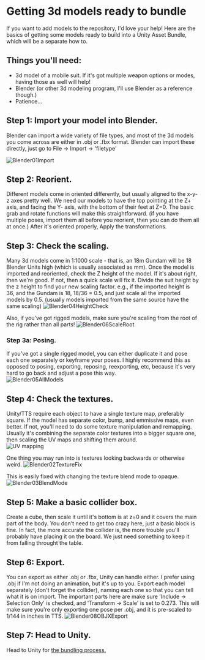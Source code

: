 # Getting 3d models ready to bundle

If you want to add models to the repository, I'd love your help!  Here are the basics of getting some models ready to build into a Unity Asset Bundle, which will be a separate how to.

## Things you'll need:
- 3d model of a mobile suit.  If it's got multiple weapon options or modes, having those as well will help!
- Blender (or other 3d modeling program, I'll use Blender as a reference though.)
- Patience...

## Step 1: Import your model into Blender.  
Blender can import a wide variety of file types, and most of the 3d models you come across are either in .obj or .fbx format.  Blender can import these directly, just go to File -> Import -> 'filetype'

![Blender01Import](https://github.com/ScornMandark/gundam-tts-assets/assets/7913700/7fce7623-3910-496b-90ef-709fb9fdb22b)

## Step 2: Reorient.
Different models come in oriented differently, but usually aligned to the x-y-z axes pretty well.  We need our models to have the top pointing at the Z+ axis, and facing the Y- axis, with the bottom of their feet at Z=0.  The basic grab and rotate functions will make this straightforward.  (if you have multiple poses, import them all before you reorient, then you can do them all at once.)  After it's oriented properly, Apply the transformations.

## Step 3: Check the scaling.
Many 3d models come in 1:1000 scale - that is, an 18m Gundam will be 18 Blender Units high (which is usually associated as mm).  Once the model is imported and reoriented, check the Z height of the model.  If it's about right, then we're good.  If not, then a quick scale will fix it.  Divide the suit height by the z height to find your new scaling factor.  e.g., if the imported height is 36, and the Gundam is 18, 18/36 = 0.5, and just scale all the imported models by 0.5. (usually models imported from the same source have the same scaling)
![Blender04HeightCheck](https://github.com/ScornMandark/gundam-tts-assets/assets/7913700/6fe2ebb5-6ead-4cc0-a7e5-4ac83f629967)

Also, if you've got rigged models, make sure you're scaling from the root of the rig rather than all parts!
![Blender06ScaleRoot](https://github.com/ScornMandark/gundam-tts-assets/assets/7913700/96d88627-a0df-4c63-a1f4-c8b1ae72d180)

### Step 3a: Posing.
If you've got a single rigged model, you can either duplicate it and pose each one separately or keyframe your poses.  I highly recommend this as opposed to posing, exporting, reposing, reexporting, etc, because it's very hard to go back and adjust a pose this way.  
![Blender05AllModels](https://github.com/ScornMandark/gundam-tts-assets/assets/7913700/d085bff0-b182-4d59-b225-17d9abfc18ac)

## Step 4: Check the textures.
Unity/TTS require each object to have a single texture map, preferably square.  If the model has separate color, bump, and emmissive maps, even better.  If not, you'll need to do some texture manipulation and remapping.  Usually it's combining the separate color textures into a bigger square one, then scaling the UV maps and shifting them around.  
![UV mapping](Blender07UVRemap.png)

One thing you may run into is textures looking backwards or otherwise weird.
![Blender02TextureFix](https://github.com/ScornMandark/gundam-tts-assets/assets/7913700/b6fa1798-5517-432a-ae42-82df7c7a8575)

This is easily fixed with changing the texture blend mode to opaque.
![Blender03BlendMode](https://github.com/ScornMandark/gundam-tts-assets/assets/7913700/991ebf8a-cf41-411c-ba36-65f21a037764)

## Step 5: Make a basic collider box.
Create a cube, then scale it until it's bottom is at z=0 and it covers the main part of the body.  You don't need to get too crazy here, just a basic block is fine.  In fact, the more accurate the collider is, the more trouble you'll probably have placing it on the board.  We just need something to keep it from falling throught the table.

## Step 6: Export.
You can export as either .obj or .fbx, Unity can handle either.  I prefer using .obj if I'm not doing an animation, but it's up to you.  Export each model separately (don't forget the collider), naming each one so that you can tell what it is on import.  The important parts here are make sure 'Include -> Selection Only' is checked, and 'Transform -> Scale' is set to 0.273.  This will make sure you're only exporting one pose per .obj, and it is pre-scaled to 1/144 in inches in TTS.
![Blender08OBJXExport](https://github.com/ScornMandark/gundam-tts-assets/assets/7913700/49f6359d-aaa5-4bc4-a820-929c4027399d)

## Step 7: Head to Unity.
Head to Unity for [the bundling process.](https://github.com/ScornMandark/gundam-tts-assets/blob/main/Adding%20Assets/Add&20Unity%20Asset%20Bundling.md)
